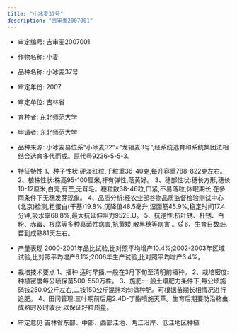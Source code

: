 ```yaml
---
title: "小冰麦37号"
description: "吉审麦2007001"
---
```

* 审定编号:  吉审麦2007001

*  作物名称:  小麦

*  品种名称:  小冰麦37号

*  审定年份:  2007

*  审定单位:  吉林省

* 育种者:  东北师范大学

*  申请者:  东北师范大学

*  品种来源:  小冰麦易位系“小冰麦32”×“龙辐麦3号”,经系统选育和系统集团法相结合选育多代而成。原代号9236-5-5-3。

*  特征特性
1、种子性状:硬淡红粒,千粒重36-40克,每升容重788-822克左右。
2、植株性状:株高95-100厘米,杆有弹性,落黄好。
3、穗部性状:穗长方形,穗长10-12厘米,白壳,有芒,无茸毛。穗粒数38-46粒,口紧,不易落粒,休眠期长,在多雨条件下无穗发芽现象。
4、品质分析:经农业部谷物品质监督检验测试中心(北京)检测,粗蛋白(干基)19.8%,沉降值48.5毫升,湿面筋45.9%,稳定时间17.4分钟,吸水率68.8%,最大抗延伸阻力952E.U。
5、抗逆性:抗叶锈、杆锈、白粉、赤霉、根腐等多种真菌性病害,抗黄矮,散黑穗等病害 。
6、生育日数:出苗到成熟81天左右。

*  产量表现
2000-2001年品比试验,比对照平均增产10.4%;2002-2003年区域试验,比对照平均增产6.1%;2006年生产试验,比对照平均增产3.4%。

*  栽培技术要点
1、播种:适时早播,一般在3月下旬至清明前播种。
2、栽培密度:种植密度每公顷保苗500-550万株。
3、施肥:一般土壤肥力条件下,每公顷施硝铵250.0公斤左右,二铵150公斤混拌均匀做种肥。可根据苗期长相情况进行追肥。
4、田间管理:三叶期前后用2.4D-丁酯喷施灭草。生育后期要防治粘虫,成熟时及时收获,以保证籽粒质量。

*  审定意见
吉林省东部、中部、西部洼地、两江沿岸、低洼地区种植
